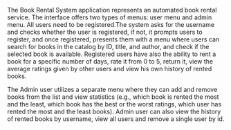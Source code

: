 The Book Rental System application represents an automated book rental service. 
The interface offers two types of menus: user menu and admin menu.
All users need to be registered.The system asks for the username and checks whether the user is registered, if not, it prompts users to register, and once registered, presents them with a menu where users can search for books in the catalog by ID, title, and author, and check if the selected book is available.
Registered users have also the ability to rent a book for a specific number of days, rate it from 0 to 5, return it, view the average ratings given by other users and view his own history of rented books. 

The Admin user utilizes a separate menu where they can add and remove books from the list and view statistics (e.g., which book is rented the most and the least, which book has the best or the worst ratings, which user has rented the most and the least books). Admin user can also view the history of rented books by username, view all users and remove a single user by id. 








